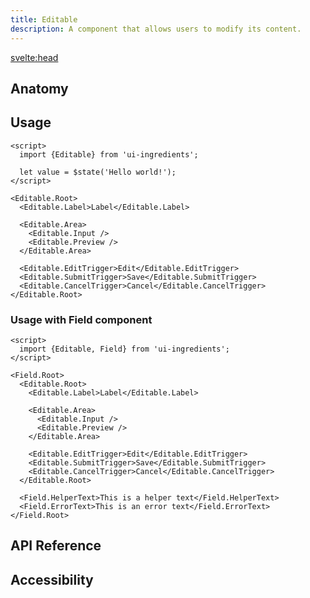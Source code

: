 ```yaml
---
title: Editable
description: A component that allows users to modify its content.
---
```


<script>
  import {EditableDemo} from '$lib/demo';
  import {Anatomy} from '$lib/anatomy';
  import {Api} from '$lib/api';
  import {Accessibility} from '$lib/accessibility';
  import Metadata from '$lib/metadata.svelte';
  import PageHeading from '$lib/page-heading.svelte';
</script>

<svelte:head>

  <title>UI Ingredients | {title}</title>
</svelte:head>

<Metadata title="{title}" description="{description}" />
<PageHeading title="{title}" description="{description}" />

<EditableDemo />

## Anatomy

<Anatomy id="editable" />

## Usage

```svelte
<script>
  import {Editable} from 'ui-ingredients';

  let value = $state('Hello world!');
</script>

<Editable.Root>
  <Editable.Label>Label</Editable.Label>

  <Editable.Area>
    <Editable.Input />
    <Editable.Preview />
  </Editable.Area>

  <Editable.EditTrigger>Edit</Editable.EditTrigger>
  <Editable.SubmitTrigger>Save</Editable.SubmitTrigger>
  <Editable.CancelTrigger>Cancel</Editable.CancelTrigger>
</Editable.Root>
```

### Usage with Field component

```svelte
<script>
  import {Editable, Field} from 'ui-ingredients';
</script>

<Field.Root>
  <Editable.Root>
    <Editable.Label>Label</Editable.Label>

    <Editable.Area>
      <Editable.Input />
      <Editable.Preview />
    </Editable.Area>

    <Editable.EditTrigger>Edit</Editable.EditTrigger>
    <Editable.SubmitTrigger>Save</Editable.SubmitTrigger>
    <Editable.CancelTrigger>Cancel</Editable.CancelTrigger>
  </Editable.Root>

  <Field.HelperText>This is a helper text</Field.HelperText>
  <Field.ErrorText>This is an error text</Field.ErrorText>
</Field.Root>
```

## API Reference

<Api id="editable" />

## Accessibility

<Accessibility id="editable" />
